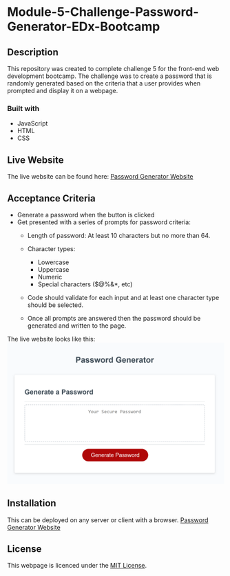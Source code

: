 # Module-5-Challenge-Password-Generator-EDx-Bootcamp

## Description

This repository was created to complete challenge 5 for the front-end web development bootcamp. The challenge was to create a password that is randomly generated based on the criteria that a user provides when prompted and display it on a webpage.

### Built with
* JavaScript
* HTML 
* CSS 

## Live Website

The live website can be found here: <a href="https://ibrahim-mohamed45.github.io/Module-5-Challenge-Password-Generator-EDx-Bootcamp/" target="_blank"> Password Generator Website</a>

## Acceptance Criteria

* Generate a password when the button is clicked
* Get presented with a series of prompts for password criteria:
    * Length of password: At least 10 characters but no more than 64.
    * Character types:
      * Lowercase
      * Uppercase
      * Numeric
      * Special characters ($@%&*, etc)
    
    * Code should validate for each input and at least one character type should be selected.
    
    * Once all prompts are answered then the password should be generated and written to the page.

The live website looks like this:
<img src="images\Password-Generator-Website.png" alt="Image of what the website should look like.">

## Installation

This can be deployed on any server or client with a browser. <a href="https://ibrahim-mohamed45.github.io/Module-5-Challenge-Password-Generator-EDx-Bootcamp/" target="_blank"> Password Generator Website</a>


## License

This webpage is licenced under the <a href="https://github.com/Ibrahim-Mohamed45/Module-5-Challenge-Password-Generator-EDx-Bootcamp/blob/main/LICENSE">MIT License</a>.